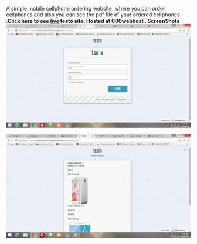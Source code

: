 A simple mobile cellphone ordering website ,where you can order cellphones and also you can see the pdf file of your ordered cellphones<br>.<b>Click here to see <a href="http://testosample.000webhostapp.com/">live </a> testo site. Hosted at 000webhost .<b>
ScreenShots
![alt tag](https://github.com/yo-akshay/Testo-A-simple-cellphones-ordering-website/blob/master/ss1.png)

![alt tag](https://github.com/yo-akshay/Testo-A-simple-cellphones-ordering-website/blob/master/ss2.png)
